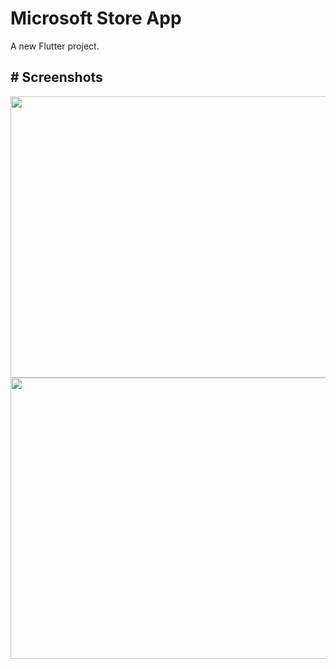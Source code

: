 # Microsoft Store App

A new Flutter project.

## # Screenshots

<img src="screenshot/screenshot 1.jpg" width="600" height="450">
<img src="screenshot/screenshot 2.jpg" width="600" height="450">

